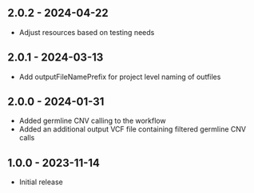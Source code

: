 ## 2.0.2   - 2024-04-22
 - Adjust resources based on testing needs
## 2.0.1   - 2024-03-13
 - Add outputFileNamePrefix for project level naming of outfiles
## 2.0.0   - 2024-01-31
 - Added germline CNV calling to the workflow
 - Added an additional output VCF file containing filtered germline CNV calls
## 1.0.0   - 2023-11-14
 - Initial release
